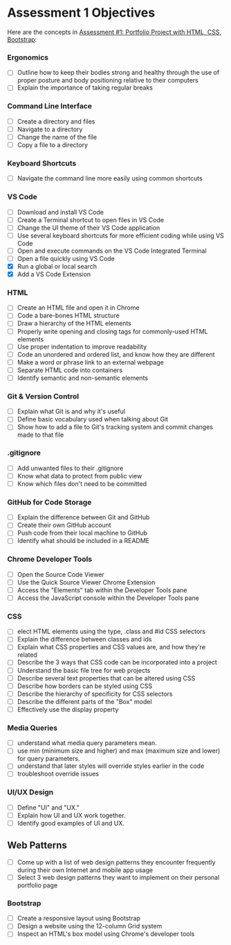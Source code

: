 # Assessment 1 Objectives

Here are the concepts in [Assessment #1: Portfolio Project with HTML, CSS, Bootstrap](../projects/portfolio/portfolio-webpage-1.md):

### Ergonomics

- [ ] Outline how to keep their bodies strong and healthy through the use of proper posture and body positioning relative to their computers
- [ ] Explain the importance of taking regular breaks

### Command Line Interface

- [ ] Create a directory and files
- [ ] Navigate to a directory
- [ ] Change the name of the file
- [ ] Copy a file to a directory

### Keyboard Shortcuts

- [ ] Navigate the command line more easily using common shortcuts

### VS Code

- [ ] Download and install VS Code
- [ ] Create a Terminal shortcut to open files in VS Code
- [ ] Change the UI theme of their VS Code application
- [ ] Use several keyboard shortcuts for more efficient coding while using VS Code
- [ ] Open and execute commands on the VS Code Integrated Terminal
- [ ] Open a file quickly using VS Code
- [x] Run a global or local search
- [x] Add a VS Code Extension

### HTML

- [ ] Create an HTML file and open it in Chrome
- [ ] Code a bare-bones HTML structure
- [ ] Draw a hierarchy of the HTML elements
- [ ] Properly write opening and closing tags for commonly-used HTML elements
- [ ] Use proper indentation to improve readability
- [ ] Code an unordered and ordered list, and know how they are different
- [ ] Make a word or phrase link to an external webpage
- [ ] Separate HTML code into containers
- [ ] Identify semantic and non-semantic elements

### Git & Version Control

- [ ] Explain what Git is and why it's useful
- [ ] Define basic vocabulary used when talking about Git
- [ ] Show how to add a file to Git's tracking system and commit changes made to that file

### .gitignore

- [ ] Add unwanted files to their .gitignore
- [ ] Know what data to protect from public view
- [ ] Know which files don't need to be committed

### GitHub for Code Storage

- [ ] Explain the difference between Git and GitHub
- [ ] Create their own GitHub account
- [ ] Push code from their local machine to GitHub
- [ ] Identify what should be included in a README

### Chrome Developer Tools

- [ ] Open the Source Code Viewer
- [ ] Use the Quick Source Viewer Chrome Extension
- [ ] Access the "Elements" tab within the Developer Tools pane
- [ ] Access the JavaScript console within the Developer Tools pane

### CSS

- [ ] elect HTML elements using the type, .class and #id CSS selectors
- [ ] Explain the difference between classes and ids
- [ ] Explain what CSS properties and CSS values are, and how they're related
- [ ] Describe the 3 ways that CSS code can be incorporated into a project
- [ ] Understand the basic file tree for web projects
- [ ] Describe several text properties that can be altered using CSS
- [ ] Describe how borders can be styled using CSS
- [ ] Describe the hierarchy of specificity for CSS selectors
- [ ] Describe the different parts of the "Box" model
- [ ] Effectively use the display property

### Media Queries

- [ ] understand what media query parameters mean.
- [ ] use min (minimum size and higher) and max (maximum size and lower) for query parameters.
- [ ] understand that later styles will override styles earlier in the code
- [ ] troubleshoot override issues

### UI/UX Design

- [ ] Define "UI" and "UX."
- [ ] Explain how UI and UX work together.
- [ ] Identify good examples of UI and UX.

## Web Patterns

- [ ] Come up with a list of web design patterns they encounter frequently during their own Internet and mobile app usage
- [ ] Select 3 web design patterns they want to implement on their personal portfolio page

### Bootstrap

- [ ] Create a responsive layout using Bootstrap
- [ ] Design a website using the 12-column Grid system
- [ ] Inspect an HTML's box model using Chrome's developer tools
